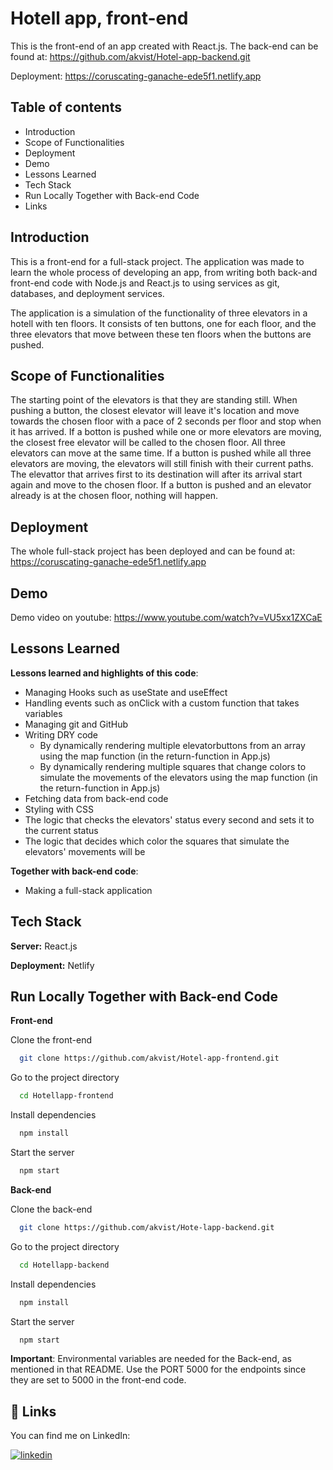 # Hotell app, front-end

This is the front-end of an app created with React.js.
The back-end can be found at: https://github.com/akvist/Hotel-app-backend.git

Deployment: https://coruscating-ganache-ede5f1.netlify.app

## Table of contents

- Introduction
- Scope of Functionalities
- Deployment
- Demo
- Lessons Learned
- Tech Stack
- Run Locally Together with Back-end Code
- Links

## Introduction

This is a front-end for a full-stack project. The application was made to learn the whole process of developing an app, from writing both back-and front-end code with Node.js and React.js to using services as git, databases, and deployment services.

The application is a simulation of the functionality of three elevators in a hotell with ten floors. It consists of ten buttons, one for each floor, and the three elevators that move between
these ten floors when the buttons are pushed.

## Scope of Functionalities

The starting point of the elevators is that they are standing still. When pushing a button,
the closest elevator will leave it's location and move towards the chosen floor with a pace
of 2 seconds per floor and stop when it has arrived. If a botton is pushed while one or more elevators
are moving, the closest free elevator will be called to the chosen floor. All three elevators
can move at the same time. If a button is pushed while all three elevators are moving, the
elevators will still finish with their current paths. The elevattor that arrives first to its
destination will after its arrival start again and move to the chosen floor. If a button is pushed and an elevator
already is at the chosen floor, nothing will happen.

## Deployment

The whole full-stack project has been deployed and can be found at: https://coruscating-ganache-ede5f1.netlify.app

## Demo

Demo video on youtube: https://www.youtube.com/watch?v=VU5xx1ZXCaE

## Lessons Learned

**Lessons learned and highlights of this code**:

- Managing Hooks such as useState and useEffect
- Handling events such as onClick with a custom function that takes variables
- Managing git and GitHub
- Writing DRY code
  - By dynamically rendering multiple elevatorbuttons from an array using the map function (in the return-function in App.js)
  - By dynamically rendering multiple squares that change colors to simulate the movements of the elevators using the map function (in the return-function in App.js)
- Fetching data from back-end code
- Styling with CSS
- The logic that checks the elevators' status every second and sets it to the current status
- The logic that decides which color the squares that simulate the elevators' movements will be

**Together with back-end code**:

- Making a full-stack application

## Tech Stack

**Server:** React.js

**Deployment:** Netlify

## Run Locally Together with Back-end Code

**Front-end**

Clone the front-end

```bash
  git clone https://github.com/akvist/Hotel-app-frontend.git
```

Go to the project directory

```bash
  cd Hotellapp-frontend
```

Install dependencies

```bash
  npm install
```

Start the server

```bash
  npm start
```

**Back-end**

Clone the back-end

```bash
  git clone https://github.com/akvist/Hote-lapp-backend.git
```

Go to the project directory

```bash
  cd Hotellapp-backend
```

Install dependencies

```bash
  npm install
```

Start the server

```bash
  npm start
```

**Important**: Environmental variables are needed for the Back-end, as mentioned in that README. Use the PORT 5000 for the endpoints since they are set to 5000 in the front-end code.

## 🔗 Links

You can find me on LinkedIn:

[![linkedin](https://img.shields.io/badge/linkedin-0A66C2?style=for-the-badge&logo=linkedin&logoColor=white)](https://www.linkedin.com/in/amira-kvist-7a5083187/)
